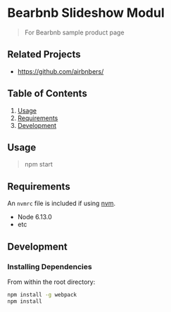 # Bearbnb Slideshow Modul
> For Bearbnb sample product page

## Related Projects

  - https://github.com/airbnbers/

## Table of Contents

1. [Usage](#Usage)
1. [Requirements](#requirements)
1. [Development](#development)

## Usage

> npm start

## Requirements

An `nvmrc` file is included if using [nvm](https://github.com/creationix/nvm).

- Node 6.13.0
- etc

## Development

### Installing Dependencies

From within the root directory:

```sh
npm install -g webpack
npm install
```

